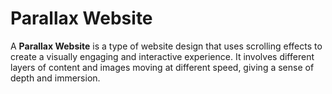 
# Parallax Website

A **Parallax Website** is a type of website design that uses scrolling effects to create a visually engaging and interactive experience. It involves different layers of content and images moving at different speed, giving a sense of depth and immersion.